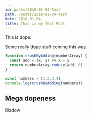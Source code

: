 ```yaml
---
id: posts/2018-01-04-Test
path: /posts/2018-01-04-Test
date: 2018-01-04
title: This is my Test Post
---
```


This is dope.

Some really dope stuff coming this way.

```js
function crushByAdding(numberArray) {
  const add = (x, y) => x + y
  return numberArray.reduce(add, 0)
}

const numbers = [1,2,3,4]
console.log(crushByAdding(numbers))
```

## Mega dopeness

Bladow
